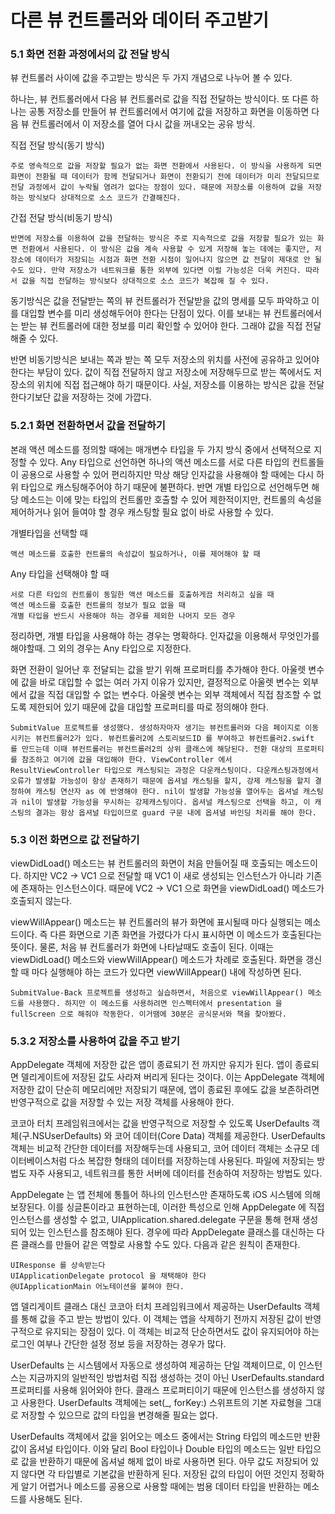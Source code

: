 # 다른 뷰 컨트롤러와 데이터 주고받기

### 5.1 화면 전환 과정에서의 값 전달 방식

뷰 컨트롤러 사이에 값을 주고받는 방식은 두 가지 개념으로 나누어 볼 수 있다. 

하나는, 뷰 컨트롤러에서 다음 뷰 컨트롤러로 값을 직접 전달하는 방식이다. 또 다른 하나는 공통 저장소를 만들어 뷰 컨트롤러에서 여기에 값을 저장하고 화면을 이동하면 다음 뷰 컨트롤러에서 이 저장소를 열어 다시 값을 꺼내오는 공유 방식.

직접 전달 방식(동기 방식)

    주로 영속적으로 값을 저장할 필요가 없는 화면 전환에서 사용된다. 이 방식을 사용하게 되면 화면이 전환될 때 데이터가 함께 전달되거나 화면이 전환되기 전에 데이터가 미리 전달되므로 전달 과정에서 값이 누락될 염려가 없다는 장점이 있다. 때문에 저장소를 이용하여 값을 저장하는 방식보다 상대적으로 소스 코드가 간결해진다. 

간접 전달 방식(비동기 방식)

    반면에 저장소를 이용하여 값을 전달하는 방식은 주로 지속적으로 값을 저장할 필요가 있는 화면 전환에서 사용된다. 이 방식은 값을 계속 사용할 수 있게 저장해 놓는 데에는 좋지만, 저장소에 데이터가 저장되는 시점과 화면 전환 시점이 일어나지 않으면 값 전달이 제대로 안 될 수도 있다. 만약 저장소가 네트워크를 통한 외부에 있다면 이럴 가능성은 더욱 커진다. 따라서 값을 직접 전달하는 방식보다 상대적으로 소스 코드가 복잡해 질 수 있다. 
    
동기방식은 값을 전달받는 쪽의 뷰 컨트롤러가 전달받을 값의 명세를 모두 파악하고 이를 대입할 변수를 미리 생성해두어야 한다는 단점이 있다. 이를 보내는 뷰 컨트롤러에서는 받는 뷰 컨트롤러에 대한 정보를 미리 확인할 수 있어야 한다. 그래야 값을 직접 전달해줄 수 있다.

반면 비동기방식은 보내는 쪽과 받는 쪽 모두 저장소의 위치를 사전에 공유하고 있어야 한다는 부담이 있다. 값이 직접 전달하지 않고 저장소에 저장해두므로 받는 쪽에서도 저장소의 위치에 직접 접근해야 하기 때문이다. 사실, 저장소를 이용하는 방식은 값을 전달한다기보단 값을 저장하는 것에 가깝다.

### 5.2.1 화면 전환하면서 값을 전달하기

본래 액션 메소드를 정의할 때에는 매개변수 타입을 두 가지 방식 중에서 선택적으로 지정할 수 있다. Any 타입으로 선언하면 하나의 액션 메소드를 서로 다른 타입의 컨트롤들이 공용으로 사용할 수 있어 편리하지만 막상 해당 인자값을 사용해야 할 때에는 다시 하위 타입으로 캐스팅해주어야 하기 때문에 불편하다. 반면 개별 타입으로 선언해두면 해당 메소드는 이에 맞는 타입의 컨트롤만 호출할 수 있어 제한적이지만, 컨트롤의 속성을 제어하거나 읽어 들여야 할 경우 캐스팅할 필요 없이 바로 사용할 수 있다.

개별타입을 선택할 때
    
    액션 메소드를 호출한 컨트롤의 속성값이 필요하거나, 이를 제어해야 할 때
    
Any 타입을 선택해야 할 때

    서로 다른 타입의 컨트롤이 동일한 액션 메소드를 호출하게끔 처리하고 싶을 때
    액션 메소드를 호출한 컨트롤의 정보가 필요 없을 때
    개별 타입을 반드시 사용해야 하는 경우를 제외한 나머지 모든 경우
    
정리하면, 개별 타입을 사용해야 하는 경우는 명확하다. 인자값을 이용해서 무엇인가를 해야할때. 그 외의 경우는 Any 타입으로 지정한다.

화면 전환이 일어난 후 전달되는 값을 받기 위해 프로퍼티를 추가해야 한다. 아울렛 변수에 값을 바로 대입할 수 없는 여러 가지 이유가 있지만, 결정적으로 아울렛 변수는 외부에서 값을 직접 대입할 수 없는 변수다. 아울렛 변수는 외부 객체에서 직접 참조할 수 없도록 제한되어 있기 때문에 값을 대입할 프로퍼티를 따로 정의해야 한다.

    SubmitValue 프로젝트를 생성했다. 생성하자마자 생기는 뷰컨트롤러와 다음 페이지로 이동시키는 뷰컨트롤러2가 있다. 뷰컨트롤러2에 스토리보드ID 를 부여하고 뷰컨트롤러2.swift 를 만드는데 이때 뷰컨트롤러는 뷰컨트롤러2의 상위 클래스에 해당된다. 전환 대상의 프로퍼티를 참조하고 여기에 값을 대입해야 한다. ViewController 에서 ResultViewController 타입으로 캐스팅되는 과정은 다운캐스팅이다. 다운캐스팅과정에서 오류가 발생할 가능성이 항상 존재하기 때문에 옵셔널 캐스팅을 할지, 강제 캐스팅을 할지 결정하여 캐스팅 연산자 as 에 반영해야 한다. nil이 발생할 가능성을 열어두는 옵셔널 캐스팅과 nil이 발생할 가능성을 무시하는 강제캐스팅이다. 옵셔널 캐스팅으로 선택을 하고, 이 캐스팅의 결과는 항상 옵셔널 타입이므로 guard 구문 내에 옵셔녈 바인딩 처리를 해야 한다. 
    
### 5.3 이전 화면으로 값 전달하기

viewDidLoad() 메소드는 뷰 컨트롤러의 화면이 처음 만들어질 때 호출되는 메소드이다. 하지만 VC2 -> VC1 으로 전달할 때 VC1 이 새로 생성되는 인스턴스가 아니라 기존에 존재하는 인스턴스이다. 때문에 VC2 -> VC1 으로 화면을 viewDidLoad() 메소드가 호출되지 않는다. 

viewWillAppear() 메소드는 뷰 컨트롤러의 뷰가 화면에 표시될때 마다 실행되는 메소드이다. 즉 다른 화면으로 기존 화면을 가렸다가 다시 표시하면 이 메소드가 호출된다는 뜻이다. 물론, 처음 뷰 컨트롤러가 화면에 나타날때도 호출이 된다. 이때는 viewDidLoad() 메소드와 viewWillAppear() 메소드가 차례로 호출된다. 화면을 갱신할 때 마다 실행해야 하는 코드가 있다면 viewWillAppear() 내에 작성하면 된다.

    SubmitValue-Back 프로젝트를 생성하고 실습하면서, 처음으로 viewWillAppear() 메소드를 사용했다. 하지만 이 메소드를 사용하려면 인스펙터에서 presentation 을 fullScreen 으로 해줘야 작동한다. 이거땜에 30분은 공식문서와 책을 찾아봤다.

### 5.3.2 저장소를 사용하여 값을 주고 받기

AppDelegate 객체에 저장한 값은 앱이 종료되기 전 까지만 유지가 된다. 앱이 종료되면 델리게이트에 저장된 값도 사라져 버리게 된다는 것이다. 이는 AppDelegate 객체에 저장한 값이 단순히 메모리에만 저장되기 때문에, 앱이 종료된 후에도 값을 보존하려면 반영구적으로 값을 저장할 수 있는 저장 객체를 사용해야 한다.

코코아 터치 프레임워크에서는 값을 반영구적으로 저장할 수 있도록 UserDefaults 객체(구.NSUserDefaults) 와 코어 데이터(Core Data) 객체를 제공한다. UserDefaults 객체는 비교적 간단한 데이터를 저장해두는데 사용되고, 코어 데이터 객체는 소규모 데이터베이스처럼 다소 복잡한 형태의 데이터를 저장하는데 사용된다. 파일에 저장되는 방법도 자주 사용되고, 네트워크를 통한 서버에 데이터를 전송하여 저장하는 방법도 있다.

AppDelegate 는 앱 전체에 통틀어 하나의 인스턴스만 존재하도록 iOS 시스템에 의해 보장된다. 이를 싱글톤이라고 표현하는데, 이러한 특성으로 인해 AppDelegate 에 직접 인스턴스를 생성할 수 없고, UIApplication.shared.delegate 구문을 통해 현재 생성되어 있는 인스턴스를 참조해야 된다. 경우에 따라 AppDelegate 클래스를 대신하는 다른 클래스를 만들어 같은 역할로 사용할 수도 있다. 다음과 같은 원칙이 존재한다.

    UIResponse 를 상속받는다
    UIApplicationDelegate protocol 을 채택해야 한다
    @UIApplicationMain 어노테이션을 붙혀야 한다.
    
앱 델리게이트 클래스 대신 코코아 터치 프레임워크에서 제공하는 UserDefaults 객체를 통해 값을 주고 받는 방법이 있다. 이 객체는 앱을 삭제하기 전까지 저장된 값이 반영구적으로 유지되는 장점이 있다.  이 객체는 비교적 단순하면서도 값이 유지되어야 하는 로그인 여부나 간단한 설정 정보 등을 저장하는 경우가 많다.

UserDefaults 는 시스템에서 자동으로 생성하여 제공하는 단일 객체이므로, 이 인스턴스는 지금까지의 일반적인 방법처럼 직접 생성하는 것이 아닌 UserDefaults.standard 프로퍼티를 사용해 읽어와야 한다. 클래스 프로퍼티이기 때문에 인스턴스를 생성하지 않고 사용한다.  UserDefaults 객체에는 set(_, forKey:) 스위프트의 기본 자료형을 그대로 저장할 수 있으므로 값의 타입을 변경해줄 필요는 없다.  

UserDefaults 객체에서 값을 읽어오는 메소드 중에서는 String 타입의 메소드만 반환값이 옵셔널 타입이다. 이와 달리 Bool 타입이나 Double 타입의 메소드는 일반 타입으로 값을 반환하기 때문에 옵셔널 해제 없이 바로 사용하면 된다. 아무 값도 저장되어 있지 않다면 각 타입별로 기본값을 반환하게 된다. 저장된 값의 타입이 어떤 것인지 정확하게 알기 어렵거나 메소드를 공용으로 사용할 때에는 범용 데이터 타입을 반환하는 메소드를 사용해도 된다. 
